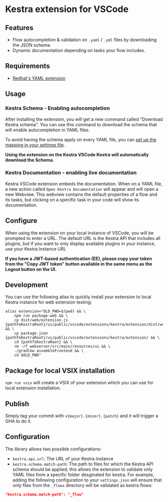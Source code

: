 # Kestra extension for VSCode

## Features

- Flow autocompletion & validation on `.yaml` / `.yml` files by downloading the JSON schema.
- Dynamic documentation depending on tasks your flow includes.

## Requirements

- [Redhat's YAML extension](https://marketplace.visualstudio.com/items?itemName=redhat.vscode-yaml)

## Usage 

### Kestra Schema - Enabling autocompletion

After installing the extension, you will get a new command called "Download Kestra schema".
You can use this command to download the schema that will enable autocompletion in YAML files.

To avoid having the schema apply on every YAML file, you can [set up the mapping in your settings file](https://code.visualstudio.com/docs/languages/json#_mapping-in-the-user-settings).

**Using the extension on the Kestra VSCode Kestra will automatically download the Schema.**

### Kestra Documentation - enabling live documentation

Kestra VSCode extension embeds the documentation. When on a YAML file, a new action called `Open Kestra Documentation` will appear and will open a new Webview. This webview contains the default properties of a flow and its tasks, but clicking on a specific task in your code will show its documentation.

## Configure

When using the extension on your local instance of VSCode, you will be prompted to enter a URL.
The default URL is the Kestra API that includes all plugins, but if you want to only display available plugins in your instance, use your Kestra Instance URL 

**If you have a JWT-based authentication (EE), please copy your token from the "Copy JWT token" button available in the same menu as the Logout button on the UI.**

## Development

You can use the following alias to quickly install your extension to local Kestra instance for web extension testing:
```
alias extension="OLD_PWD=$(pwd) && \
    npm run package-web && \
    cp dist/web/extension.js {pathToKestraRoot}/ui/public/vscode/extensions/kestra/extension/dist/web/ && \
    cp package.json {pathToKestraRoot}/ui/public/vscode/extensions/kestra/extension/ && \
    cd {pathToKestraRoot} && \
    rm -rf webserver/src/main/resources/ui && \
    ./gradlew assembleFrontend && \
    cd $OLD_PWD"
```

## Package for local VSIX installation
`npm run vsix` will create a VSIX of your extension which you can use for local extension installation.

## Publish
Simply tag your commit with `v{major}.{minor}.{patch}` and it will trigger a GHA to do it.

## Configuration

The library allows two possible configurations:

- `kestra.api.url`: The URL of your Kestra instance
- `kestra.schema.match-path`: The path to files for which the Kestra API schema should be applied; this allows the extension to validate only YAML files from a specific folder desginated for kestra. For example, adding the following configuration to your `settings.json` will ensure that only files from the `_flows` directory will be validated as kestra flows:

```json
"kestra.schema.match-path": "_flow"
```
